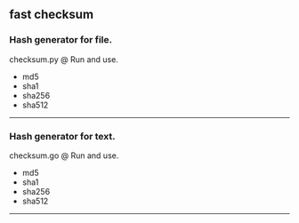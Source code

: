 **fast checksum**
------------------
### Hash generator for file. ###

checksum.py @ Run and use.

- md5
- sha1
- sha256
- sha512
------------------

### Hash generator for text. ###

checksum.go @ Run and use.

- md5
- sha1
- sha256
- sha512
------------------